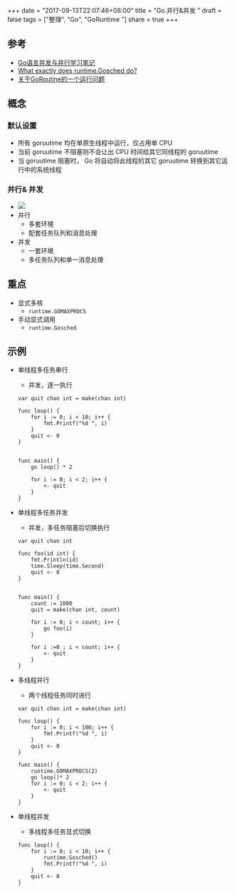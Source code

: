 +++
date = "2017-09-13T22:07:46+08:00"
title = "Go.并行&并发 "
draft = false
tags = ["整理", "Go", "GoRuntime "]
share = true
+++

## 参考
- [Go语言并发与并行学习笔记](http://www.golang.ltd/forum.php?mod=viewthread&tid=6159)
- [What exactly does runtime.Gosched do?](https://stackoverflow.com/questions/13107958/what-exactly-does-runtime-gosched-do)
- [关于GoRoutine的一个运行问题](https://segmentfault.com/q/1010000000207474)

## 概念
### 默认设置
- 所有 goruutime 均在单原生线程中运行，仅占用单 CPU
- 当前 goruutime 不阻塞则不会让出 CPU 时间给其它同线程的 goruutime
- 当 goruutime 阻塞时， Go 将自动将此线程的其它 goruutime 转换到其它运行中的系统线程

### 并行& 并发
- ![](http://hit9.qiniudn.com/con_and_par.jpg)
- 并行
    - 多套环境
    - 配套任务队列和消息处理
- 并发
    - 一套环境
    - 多任务队列和单一消息处理


## 重点
- 显式多核
    - `runtime.GOMAXPROCS`
- 手动显式调用
    - `runtime.Gosched`

## 示例
- 单线程多任务串行
    - 并发，逐一执行
    ```
    var quit chan int = make(chan int)

    func loop() {
        for i := 0; i < 10; i++ {
            fmt.Printf("%d ", i)
        }
        quit <- 0
    }


    func main() {
        go loop() * 2

        for i := 0; i < 2; i++ {
            <- quit
        }
    }
    ```

- 单线程多任务并发
    - 并发，多任务阻塞后切换执行
    ```
    var quit chan int

    func foo(id int) {
        fmt.Println(id)
        time.Sleep(time.Second)
        quit <- 0
    }


    func main() {
        count := 1000
        quit = make(chan int, count)

        for i := 0; i < count; i++ {
            go foo(i)
        }

        for i :=0 ; i < count; i++ {
            <- quit
        }
    }
    ```

- 多线程并行
    - 两个线程任务同时进行
    ```
    var quit chan int = make(chan int)

    func loop() {
        for i := 0; i < 100; i++ {
            fmt.Printf("%d ", i)
        }
        quit <- 0
    }

    func main() {
        runtime.GOMAXPROCS(2)
        go loop()* 2
        for i := 0; i < 2; i++ {
            <- quit
        }
    }
    ```

- 单线程并发
    - 多线程多任务显式切换
    ```
    func loop() {
        for i := 0; i < 10; i++ {
            runtime.Gosched()
            fmt.Printf("%d ", i)
        }
        quit <- 0
    }
    ```
